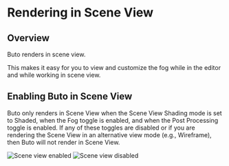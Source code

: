 
# Rendering in Scene View

## Overview

Buto renders in scene view.

This makes it easy for you to view and customize the fog while in the editor and while working in scene view.

## Enabling Buto in Scene View

Buto only renders in Scene View when the Scene View Shading mode is set to Shaded, when the Fog toggle is enabled, and when the Post Processing toggle is enabled. If any of these toggles are disabled or if you are rendering the Scene View in an alternative view mode (e.g., Wireframe), then Buto will not render in Scene View.

![Scene view enabled](/img/buto/scene-view/scene-view-enabled.webp "Scene view enabled")
![Scene view disabled](/img/buto/scene-view/scene-view-disabled.webp "Scene view disabled")
